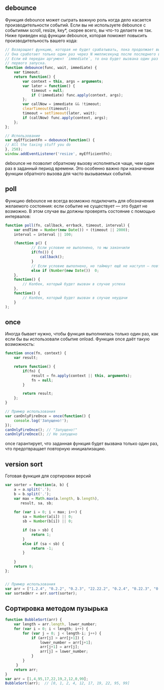 ## debounce
Функция debounce может сыграть важную роль когда дело касается производительности событий. Если вы не используете debounce с событиями scroll, resize, key*, скорее всего, вы что-то делаете не так. Ниже приведен код функции debounce, которая поможет повысить производительность вашего кода:
```javascript
// Возвращает функцию, которая не будет срабатывать, пока продолжает вызываться.
// Она сработает только один раз через N миллисекунд после последнего вызова.
// Если ей передан аргумент `immediate`, то она будет вызвана один раз сразу после
// первого запуска.
function debounce(func, wait, immediate) {
    var timeout;
    return function() {
        var context = this, args = arguments;
        var later = function() {
            timeout = null;
            if (!immediate) func.apply(context, args);
        };
        var callNow = immediate && !timeout;
        clearTimeout(timeout);
        timeout = setTimeout(later, wait);
        if (callNow) func.apply(context, args);
    };
};
```

```javascript
// Использование
var myEfficientFn = debounce(function() {
// All the taxing stuff you do
}, 250);
window.addEventListener('resize', myEfficientFn);
```
debounce не позволит обратному вызову исполняться чаще, чем один раз в заданный период времени. Это особенно важно при назначении функции обратного вызова для часто вызываемых событий.


## poll
Функцию debounce не всегда возможно подключить для обозначения желаемого состояния: если событие не существует — это будет не возможно. В этом случае вы должны проверять состояние с помощью интервалов:
```javascript
function poll(fn, callback, errback, timeout, interval) {
    var endTime = Number(new Date()) + (timeout || 2000);
    interval = interval || 100;

    (function p() {
            // Если условие не выполнено, то мы закончили
            if(fn()) {
                callback();
            }
            // Если условие выполнено, но таймаут ещё не наступл — повторяем
            else if (Number(new Date())  0;
    },
    function() {
        // Колбек, который будет вызван в случае успеха
    },
    function() {
        // Колбек, который будет вызван в случае неудачи
    }
);
```

## once
Иногда бывает нужно, чтобы функция выполнилась только один раз, как если бы вы использовали событие onload. Функция once даёт такую возможность:

```javascript
function once(fn, context) {
    var result;

    return function() {
        if(fn) {
            result = fn.apply(context || this, arguments);
            fn = null;
        }

        return result;
    };
}

// Пример использования
var canOnlyFireOnce = once(function() {
    console.log('Запущено!');
});
canOnlyFireOnce(); // "Запущено!"
canOnlyFireOnce(); // Не запущено
```
once гарантирует, что заданная функция будет вызвана только один раз, что предотвращает повторную инициализацию.

## version sort
Готовая функция для сортировки версий

```javascript
var sorter = function(a, b) {
    a = a.split('.');
    b = b.split('.');
    var max = Math.max(a.length, b.length),
       result, sa, sb;
    
    for (var i = 0; i < max; i++) {
        sa = Number(a[i]) || 0;
        sb = Number(b[i]) || 0;

        if (sa > sb) {
            return 1;
        }
        else if (sa < sb) {
            return -1;
        }
        
    }
    return 0;
};


// Пример использования
var arr = ["1.2.4", "0.2.2", "0.2.3", "22.22.2", "0.2.4", "0.22.3", "0.22.1", "0.0.1", "0.1.2.3.4.5.6.7", "0.0.3"];
var sortedArr = arr.sort(sorter);
```


## Сортировка методом пузырька

```javascript
function BubbleSort(arr) {                            
    var length = arr.length, lower_number; 
    for (var i = 0; i < length; i++) { 
        for (var j = 0; j < length-i; j++) { 
            if (arr[j] > arr[j+1]) { 
                lower_number = arr[j+1]; 
                arr[j+1] = arr[j]; 
                arr[j] = lower_number; 
            }
        }
     }                     
    return arr; 
}
var arr = [1,4,95,17,22,19,2,12,0,99];
BubbleSort(arr);  // [0, 1, 2, 4, 12, 17, 19, 22, 95, 99]
```




